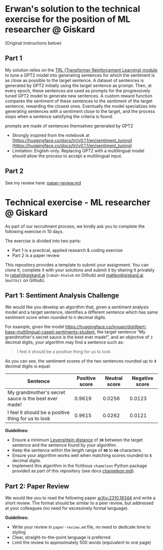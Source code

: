 # Erwan's solution to the technical exercise for the position of ML researcher @ Giskard
(Original instructions below)

## Part 1

My solution relies on the [TRL (Transformer Reinforcement Learning) module](https://huggingface.co/docs/trl/index) to tune a GPT2 model into generating sentences for which the sentiment is as close as possible to the target sentence. A dataset of sentences is generated by GPT2 initially using the target sentence as prompt. Then, at every epoch, these sentences are used as prompts for the progressively tuned GPT2 model to generate new sentences. A custom reward function compares the sentiment of these sentences to the sentiment of the target sentence, rewarding the closest ones. Eventually the model specializes into generating sentences with a sentiment close to the target, and the process stops when a sentence satisfying the criteria is found. 

prompts are made of sentences themselves generated by GPT2 

- Strongly inspired from the notebook at [https://huggingface.co/docs/trl/v0.1.1/en/sentiment_tuning](https://huggingface.co/docs/trl/v0.1.1/en/sentiment_tuning)
- Limitation: English-only. Replacing GPT2 with a multilingual model should allow the process to accept a multilingual input.


## Part 2 

See my review here: [paper-review.md](https://github.com/erwanm/giskard-test/blob/main/paper-review.md)
  
# Technical exercise - ML researcher @ Giskard

As part of our recruitment process, we kindly ask you to complete the following
exercise in 10 days.

The exercise is divided into two parts:
- Part 1 is a practical, applied research & coding exercise
- Part 2 is a paper review

This repository provides a template to submit your assignment. You can clone it,
complete it with your solutions and submit it by sharing it privately to
rabah@giskard.ai (`rabah-khalek` on Github) and matteo@giskard.ai (`mattbit` on
Github).


## Part 1: Sentiment Analysis Challenge

We would like you develop an algorithm that, given a sentiment analysis model
and a target sentence, identifies a different sentence which has same sentiment
score when rounded to _n_ decimal digits.

For example, given the model https://huggingface.co/lxyuan/distilbert-base-multilingual-cased-sentiments-student,
the target sentence “My grandmother's secret sauce is the best ever made!”, and
an objective of `3` decimal digits, your algorithm may find a sentence such as:

> I feel it should be a positive thing for us to look

As you can see, the sentiment scores of the two sentences rounded up to **`3`**
decimal digits is equal:

| Sentence | Positive score | Neutral score | Negative score |
| --- | --- | --- | --- |
| My grandmother's secret sauce is the best ever made! | 0.9619 | 0.0256 | 0.0123 |
| I feel it should be a positive thing for us to look | 0.9615 | 0.0262 | 0.0121 |


**Guidelines:**

- Ensure a minimum [Levenshtein distance](https://en.wikipedia.org/wiki/Levenshtein_distance) of **`30`** between the target sentence and the sentence found by your algorithm.
- Keep the sentence within the length range of **`40`** to **`60`** characters.
- Ensure your algorithm works well when matching scores rounded to **`5`**
  decimal digits.
- Implement this algorithm in the fictitious `chameleon` Python package
  provided as part of this repository (see docs [chameleon.md](chameleon.md)).


## Part 2: Paper Review

We would like you to read the following paper
[arXiv:2310.18344](https://arxiv.org/abs/2310.18344) and write a short review.
The format should be similar to a peer review, but addressed at your colleagues
(no need for excessively formal language).

**Guidelines:**

- Write your review in `paper-review.md` file, no need to dedicate time to styling
- Clear, straight-to-the-point language is preferred
- Limit the review to approximately 500 words (equivalent to one page)
